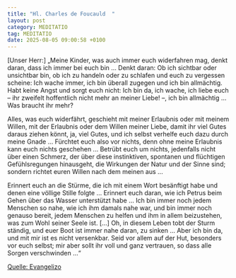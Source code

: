 ```yaml
---
title: "Hl. Charles de Foucauld  "
layout: post
category: MEDITATIO
tag: MEDITATIO
date: 2025-08-05 09:00:58 +0100
---
```

[Unser Herr:] „Meine Kinder, was auch immer euch widerfahren mag, denkt daran, dass ich immer bei euch bin ... Denkt daran: Ob ich sichtbar oder unsichtbar bin, ob ich zu handeln oder zu schlafen und euch zu vergessen scheine: Ich wache immer, ich bin überall zugegen und ich bin allmächtig.<!--more--> Habt keine Angst und sorgt euch nicht: Ich bin da, ich wache, ich liebe euch – ihr zweifelt hoffentlich nicht mehr an meiner Liebe! –, ich bin allmächtig ... Was braucht ihr mehr?
 
Alles, was euch widerfährt, geschieht mit meiner Erlaubnis oder mit meinem Willen, mit der Erlaubnis oder dem Willen meiner Liebe, damit ihr viel Gutes daraus ziehen könnt, ja, viel Gutes, und ich selbst verhelfe euch dazu durch meine Gnade ... Fürchtet euch also vor nichts, denn ohne meine Erlaubnis kann euch nichts geschehen ... Betrübt euch um nichts, jedenfalls nicht über einen Schmerz, der über diese instinktiven, spontanen und flüchtigen Gefühlsregungen hinausgeht, die Wirkungen der Natur und der Sinne sind; sondern richtet euren Willen nach dem meinen aus ...
 
Erinnert euch an die Stürme, die ich mit einem Wort besänftigt habe und denen eine völlige Stille folgte … Erinnert euch daran, wie ich Petrus beim Gehen über das Wasser unterstützt habe … Ich bin immer noch jedem Menschen so nahe, wie ich ihm damals nahe war, und bin immer noch genauso bereit, jedem Menschen zu helfen und ihm in allem beizustehen, was zum Wohl seiner Seele ist. […] Oh, in diesem Leben tobt der Sturm ständig, und euer Boot ist immer nahe daran, zu sinken … Aber ich bin da, und mit mir ist es nicht versenkbar. Seid vor allem auf der Hut, besonders vor euch selbst; mir aber sollt ihr voll und ganz vertrauen, so dass alle Sorgen verschwinden …“
 
 

[Quelle: Evangelizo](https://evangeliumtagfuertag.org/DE/gospel)